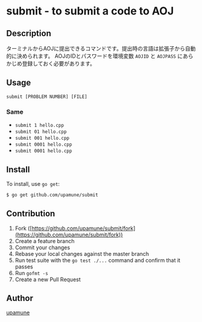 # submit - to submit a code to AOJ

## Description
ターミナルからAOJに提出できるコマンドです。提出時の言語は拡張子から自動的に決められます。
AOJのIDとパスワードを環境変数 ```AOJID``` と ```AOJPASS``` にあらかじめ登録しておく必要があります。

## Usage

```submit [PROBLEM NUMBER] [FILE]```


### Same

- ```submit 1 hello.cpp```
- ```submit 01 hello.cpp```
- ```submit 001 hello.cpp```
- ```submit 0001 hello.cpp```
- ```submit 0001 hello.cpp```

## Install

To install, use `go get`:

```bash
$ go get github.com/upamune/submit
```

## Contribution

1. Fork ([https://github.com/upamune/submit/fork](https://github.com/upamune/submit/fork))
1. Create a feature branch
1. Commit your changes
1. Rebase your local changes against the master branch
1. Run test suite with the `go test ./...` command and confirm that it passes
1. Run `gofmt -s`
1. Create a new Pull Request

## Author

[upamune](https://github.com/upamune)
